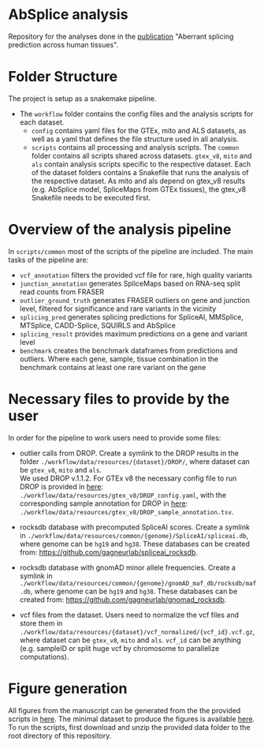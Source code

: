 # AbSplice analysis

Repository for the analyses done in the [publication](https://www.nature.com/articles/s41588-023-01373-3) "Aberrant splicing prediction across human tissues".

# Folder Structure
The project is setup as a snakemake pipeline. 

* The `workflow` folder contains the config files and the analysis scripts for each dataset.
    * `config` contains yaml files for the GTEx, mito and ALS datasets, as well as a yaml that defines the file structure used in all analysis. 
    * `scripts` contains all processing and analysis scripts. The `common` folder contains all scripts shared across datasets. `gtex_v8`, `mito` and `als` contain analysis scripts specific to the respective dataset. Each of the dataset folders contains a Snakefile that runs the analysis of the respective dataset. As mito and als depend on gtex_v8 results (e.g. AbSplice model, SpliceMaps from GTEx tissues), the gtex_v8 Snakefile needs to be executed first.

# Overview of the analysis pipeline
In `scripts/common` most of the scripts of the pipeline are included.
The main tasks of the pipeline are:
* `vcf_annotation` filters the provided vcf file for rare, high quality variants 
* `junction_annotation` generates SpliceMaps based on RNA-seq split read counts from FRASER
* `outlier_ground_truth` generates FRASER outliers on gene and junction level, filtered for significance and rare variants in the vicinity
* `splicing_pred` generates splicing predictions for SpliceAI, MMSplice, MTSplice, CADD-Splice, SQUIRLS and AbSplice
* `splicing_result` provides maximum predictions on a gene and variant level
* `benchmark` creates the benchmark dataframes from predictions and outliers. Where each gene, sample, tissue combination in the benchmark contains at least one rare variant on the gene

# Necessary files to provide by the user
In order for the pipeline to work users need to provide some files:

- outlier calls from DROP. Create a symlink to the DROP results in the folder `./workflow/data/resources/{dataset}/DROP/`, where dataset can be `gtex_v8`, `mito` and `als`.  
We used DROP v.1.1.2. For GTEx v8 the necessary config file to run DROP is provided in [here](https://github.com/gagneurlab/AbSplice_analysis/blob/master/workflow/data/resources/gtex_v8/DROP_config.yaml): `./workflow/data/resources/gtex_v8/DROP_config.yaml`, with the corresponding sample annotation for DROP in [here](https://github.com/gagneurlab/AbSplice_analysis/blob/master/workflow/data/resources/gtex_v8/DROP_sample_annotation.tsv): `./workflow/data/resources/gtex_v8/DROP_sample_annotation.tsv`.

- rocksdb database with precomputed SpliceAI scores. Create a symlink in `./workflow/data/resources/common/{genome}/SpliceAI/spliceai.db`, where genome can be `hg19` and `hg38`. These databases can be created from: https://github.com/gagneurlab/spliceai_rocksdb.
- rocksdb database with gnomAD minor allele frequencies. Create a symlink in `./workflow/data/resources/common/{genome}/gnomAD_maf_db/rocksdb/maf.db`, where genome can be `hg19` and `hg38`. These databases can be created from: https://github.com/gagneurlab/gnomad_rocksdb.
- vcf files from the dataset. Users need to normalize the vcf files and store them in `./workflow/data/resources/{dataset}/vcf_normalized/{vcf_id}.vcf.gz`, where dataset can be `gtex_v8`, `mito` and `als`. `vcf_id` can be anything (e.g. sampleID or split huge vcf by chromosome to parallelize computations).

# Figure generation
All figures from the manuscript can be generated from the the provided scripts in [here](https://github.com/gagneurlab/AbSplice_analysis/tree/master/figures_R). The minimal dataset to produce the figures is available [here](https://zenodo.org/record/7628916). To run the scripts, first download and unzip the provided data folder to the root directory of this repository.









